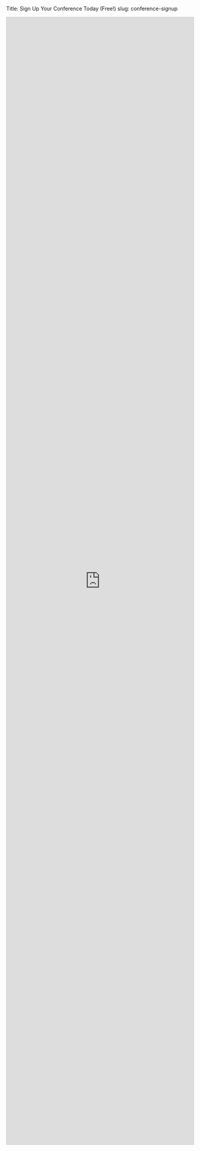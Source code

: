 Title: Sign Up Your Conference Today (Free!)
slug: conference-signup 

<script src="https://static.airtable.com/js/embed/embed_snippet_v1.js"></script><iframe class="airtable-embed airtable-dynamic-height" src="https://airtable.com/embed/shr96zfkikelqVJ4F?backgroundColor=blue" frameborder="0" onmousewheel="" width="100%" height="3035" style="background: transparent; border: 1px solid #ccc;"></iframe>
